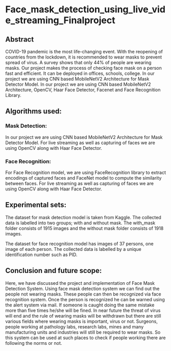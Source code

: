 # Face_mask_detection_using_live_vide_streaming_Finalproject

## Abstract

COVID-19 pandemic is the most life-changing event. With the reopening of countries from the lockdown, 
it is recommended to wear masks to prevent spread of virus. A survey shows that only 44% of people are
wearing masks. Our project makes the process of checking face mask on a person fast and efficient. It 
can be deployed in offices, schools, college. In our project we are using CNN based MobileNetV2 Architecture
for Mask Detector Model. In our project we are using CNN based MobileNetV2 Architecture, OpenCV, Haar
Face Detector, Facenet and Face Recognition Library.





## Algorithms used:
### Mask Detection: 
In our project we are using CNN based MobileNetV2 Architecture for Mask Detector Model.
For live streaming as well as capturing of faces we are using OpenCV along with Haar Face Detector. 

### Face Recognition:
For Face Recognition model, we are using FaceRecognition library to extract encodings 
of captured faces and FaceNet model to compute the similarity between faces. For live streaming as well 
as capturing of faces we are using OpenCV along with Haar Face Detector. 



## Experimental sets:
The dataset for mask detection model is taken from Kaggle. The collected data is labelled into two groups;
with and without mask. The with_mask folder consists of 1915 images and the without mask folder consists of 1918 images.

The dataset for face recognition model has images of 37 persons, one image of each person. The collected
data is labelled by a unique identification number such as PID.





## Conclusion and future scope:
Here, we have discussed the project and implementation of Face Mask Detection System. Using face mask
detection system we can find out the people not wearing masks. These people can then be recognized via
face recognition system. Once the person is recognized he can be warned using the alert system via mail.
If someone is caught doing the same mistake more than five times he/she will be fined.
In near future the threat of virus will end and the rule of wearing masks will be withdrawn but there
are still various fields where wearing masks is important, virus or not. Surgeons, people working at 
pathology labs, research labs, mines and many manufacturing units and industries will still be required 
to wear masks. So this system can be used at such places to check if people working there are following
the norms or not.







